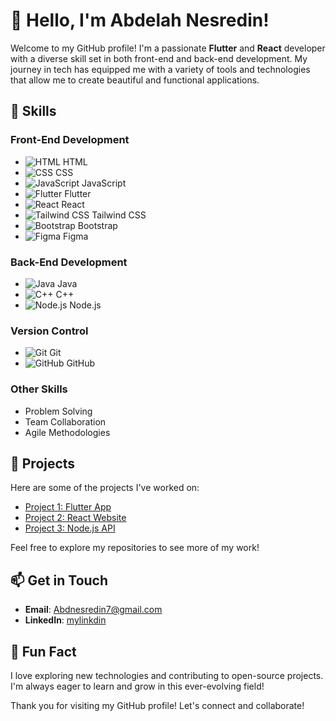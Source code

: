 # 👋 Hello, I'm Abdelah Nesredin!

Welcome to my GitHub profile! I'm a passionate **Flutter** and **React** developer with a diverse skill set in both front-end and back-end development. My journey in tech has equipped me with a variety of tools and technologies that allow me to create beautiful and functional applications.

## 🌟 Skills

### Front-End Development
- ![HTML](https://img.shields.io/badge/HTML-E34F26?style=flat&logo=html5&logoColor=white) HTML
- ![CSS](https://img.shields.io/badge/CSS-1572B6?style=flat&logo=css3&logoColor=white) CSS
- ![JavaScript](https://img.shields.io/badge/JavaScript-F7DF1E?style=flat&logo=javascript&logoColor=black) JavaScript
- ![Flutter](https://img.shields.io/badge/Flutter-02569B?style=flat&logo=flutter&logoColor=white) Flutter
- ![React](https://img.shields.io/badge/React-61DAFB?style=flat&logo=react&logoColor=black) React
- ![Tailwind CSS](https://img.shields.io/badge/Tailwind%20CSS-06B6D4?style=flat&logo=tailwind-css&logoColor=white) Tailwind CSS
- ![Bootstrap](https://img.shields.io/badge/Bootstrap-7952B3?style=flat&logo=bootstrap&logoColor=white) Bootstrap
- ![Figma](https://img.shields.io/badge/Figma-F24E1E?style=flat&logo=figma&logoColor=white) Figma

### Back-End Development
- ![Java](https://img.shields.io/badge/Java-007396?style=flat&logo=java&logoColor=white) Java
- ![C++](https://img.shields.io/badge/C%2B%2B-00599C?style=flat&logo=c%2B%2B&logoColor=white) C++
- ![Node.js](https://img.shields.io/badge/Node.js-339933?style=flat&logo=nodedotjs&logoColor=white) Node.js

### Version Control
- ![Git](https://img.shields.io/badge/Git-F05032?style=flat&logo=git&logoColor=white) Git
- ![GitHub](https://img.shields.io/badge/GitHub-181717?style=flat&logo=github&logoColor=white) GitHub

### Other Skills
- Problem Solving
- Team Collaboration
- Agile Methodologies

## 🚀 Projects

Here are some of the projects I've worked on:

- [Project 1: Flutter App](link-to-your-project)
- [Project 2: React Website](link-to-your-project)
- [Project 3: Node.js API](link-to-your-project)

Feel free to explore my repositories to see more of my work!

## 📫 Get in Touch

- **Email**: [Abdnesredin7@gmail.com](mailto:abdnesredin7@.com)
- **LinkedIn**: [mylinkdin](https://www.linkedin.com/in/abdelah-nesredin-a6058b318?utm_source=share&utm_campaign=share_via&utm_content=profile&utm_medium=android_app)


## 🌈 Fun Fact

I love exploring new technologies and contributing to open-source projects. I'm always eager to learn and grow in this ever-evolving field!

Thank you for visiting my GitHub profile! Let's connect and collaborate!
